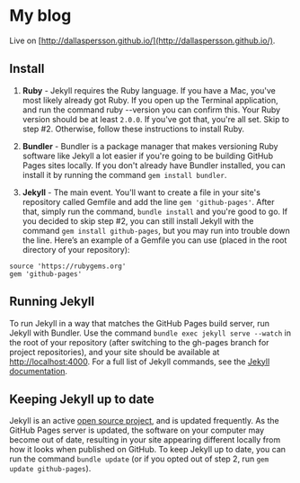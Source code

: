 # My blog

Live on [http://dallaspersson.github.io/](http://dallaspersson.github.io/).

## Install
1. **Ruby** - Jekyll requires the Ruby language. If you have a Mac, you've most likely already got Ruby. If you open up the Terminal application, and run the command ruby --version you can confirm this. Your Ruby version should be at least `2.0.0`. If you've got that, you're all set. Skip to step #2. Otherwise, follow these instructions to install Ruby.

2. **Bundler** - Bundler is a package manager that makes versioning Ruby software like Jekyll a lot easier if you're going to be building GitHub Pages sites locally. If you don't already have Bundler installed, you can install it by running the command `gem install bundler`.

3. **Jekyll** - The main event. You'll want to create a file in your site's repository called Gemfile and add the line `gem 'github-pages'`. After that, simply run the command, `bundle install` and you're good to go. If you decided to skip step #2, you can still install Jekyll with the command `gem install github-pages`, but you may run into trouble down the line. Here’s an example of a Gemfile you can use (placed in the root directory of your repository):

```
source 'https://rubygems.org'
gem 'github-pages'
```

## Running Jekyll
To run Jekyll in a way that matches the GitHub Pages build server, run Jekyll with Bundler. Use the command `bundle exec jekyll serve --watch` in the root of your repository (after switching to the gh-pages branch for project repositories), and your site should be available at [http://localhost:4000](http://localhost:4000). For a full list of Jekyll commands, see the [Jekyll documentation](http://jekyllrb.com/docs/usage/).

## Keeping Jekyll up to date
Jekyll is an active [open source project](https://github.com/jekyll/jekyll), and is updated frequently. As the GitHub Pages server is updated, the software on your computer may become out of date, resulting in your site appearing different locally from how it looks when published on GitHub. To keep Jekyll up to date, you can run the command `bundle update` (or if you opted out of step 2, run `gem update github-pages`).
